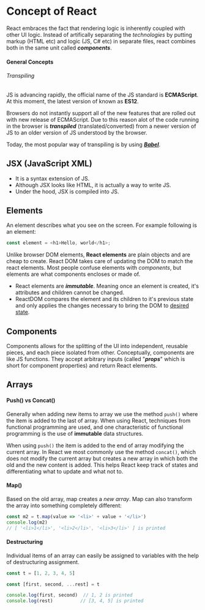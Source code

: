 # Concept of React
React embraces the fact that rendering logic is inherently coupled with other UI logic. Instead of artifically separating the *technologies* by putting markup (HTML etc) and logic (JS, C# etc) in separate files, react combines both in the same unit called ***components***. 

#### General Concepts
###### Transpiling
JS is advancing rapidly, the official name of the JS standard is **ECMAScript**. At this moment, the latest version of known as **ES12**. 

Browsers do not instantly support all of the new features that are rolled out with new release of ECMAScript. Due to this reason alot of the code running in the browser is ***transpiled*** (translated/converted) from a newer version of JS to an older version of JS understood by the browser.

Today, the most popular way of transpiling is by using [***Babel***](https://babeljs.io/). 


## JSX (JavaScript XML)
- It is a syntax extension of JS. 
- Although JSX looks like HTML, it is actually a way to write JS.
- Under the hood, JSX is compiled into JS. 

## Elements
An element describes what you see on the screen. For example following is an element: 
```js
const element = <h1>Hello, world</h1>;
```
Unlike browser DOM elements, **React elements** are plain objects and are cheap to create. React DOM takes care of updating the DOM to match the react elements. Most people confuse elements with *components*, but elements are what components encloses or made of.
- React elements are ***immutable***. Meaning once an element is created, it's attributes and children cannot be changed.
- ReactDOM compares the element and its children to it's previous state and only applies the changes necessary to bring the DOM to [desired state](https://reactjs.org/docs/rendering-elements.html#react-only-updates-whats-necessary).

## Components
Components allows for the splitting of the UI into independent, reusable pieces, and each piece isolated from other. Conceptually, components are like JS functions. They accept arbitrary inputs (called "***props***" which is short for component properties) and return React elements. 

## Arrays
#### Push() vs Concat()
Generally when adding new items to array we use the method `push()` where the item is added to the last of array. When using React, techniques from functional programming are used, and one characteristic of functional programming is the use of **immutable** data structures. 

When using `push()` the item is added to the end of array modifying the current array. In React we most commonly use the method `concat()`, which does not modify the current array but creates a new array in which both the old and the new content is added. This helps React keep track of states and differentiating what to update and what not to.

#### Map()
Based on the old array, map creates a *new array*. Map can also transform the array into something completely different:
```js
const m2 = t.map(value => '<li>' + value + '</li>')
console.log(m2)
// [ '<li>1</li>', '<li>2</li>', '<li>3</li>' ] is printed
```

#### Destructuring
Individual items of an array can easily be assigned to variables with the help of destructuring assignment.
```js
const t = [1, 2, 3, 4, 5]

const [first, second, ...rest] = t

console.log(first, second)  // 1, 2 is printed
console.log(rest)          // [3, 4, 5] is printed
```
